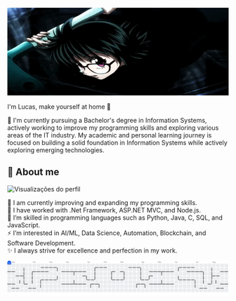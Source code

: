 
<p align="center">
  <img src="number6.gif" alt="Demonstração" width="100%" height="200"/>
</p>

<h align="center"> I'm Lucas, make yourself at home 🙏 </h>

🌟 I'm currently pursuing a Bachelor's degree in Information Systems, actively working to improve my programming skills and exploring various areas of the IT industry. My academic and personal learning journey is focused on building a solid foundation in Information Systems while actively exploring emerging technologies.

## 💫 About me

<p>
  <img src="https://komarev.com/ghpvc/?username=XrioOkaby6&color=green" alt="Visualizações do perfil" />
</p>

🌱 I am currently improving and expanding my programming skills.  
🔭 I have worked with .Net Framework, ASP.NET MVC, and Node.js.  
💬 I’m skilled in programming languages such as Python, Java, C, SQL, and JavaScript.  
⚡ I’m interested in AI/ML, Data Science, Automation, Blockchain, and Software Development.  
✨ I always strive for excellence and perfection in my work.










<picture> <source media="(prefers-color-scheme: dark)" srcset="https://raw.githubusercontent.com/XrioOkaby6/XrioOkaby6/output/pacman-contribution-graph-dark.svg"> <source media="(prefers-color-scheme: light)" srcset="https://raw.githubusercontent.com/XrioOkaby6/XrioOkaby6/output/pacman-contribution-graph.svg"> <img alt="pacman contribution graph" src="https://raw.githubusercontent.com/XrioOkaby6/XrioOkaby6/output/pacman-contribution-graph.svg"> </picture>
